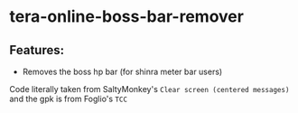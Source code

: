 # tera-online-boss-bar-remover

## Features:

* Removes the boss hp bar (for shinra meter bar users)

Code literally taken from SaltyMonkey's `Clear screen (centered messages)` and the gpk is from Foglio's `TCC`